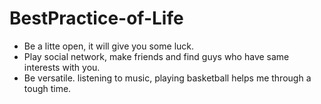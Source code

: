 BestPractice-of-Life
====================

- Be a litte open, it will give you some luck.
- Play social network, make friends and find guys who have same interests with you.
- Be versatile. listening to music, playing basketball helps me through a tough time.
